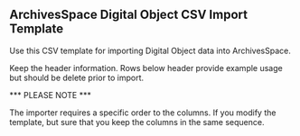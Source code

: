ArchivesSpace Digital Object CSV Import Template 
--------------------


Use this CSV template for importing Digital Object data into ArchivesSpace. 

Keep the header information. Rows below header provide example usage but should
be delete prior to import. 

*** PLEASE NOTE ***

The importer requires a specific order to the columns. If you modify the
template, but sure that you keep the columns in the same sequence.  
